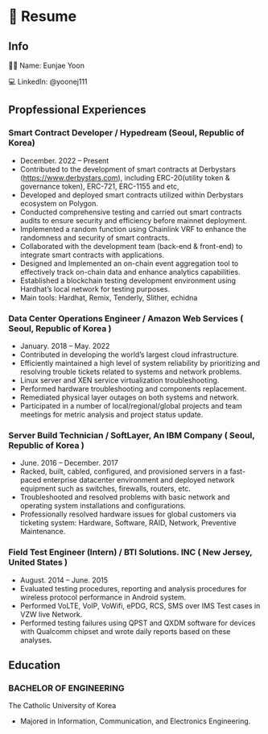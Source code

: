 # 📃 Resume

## Info

👩‍💻 Name: Eunjae Yoon

💻 LinkedIn: @yoonej111


## Propfessional Experiences

### Smart Contract Developer / Hypedream (Seoul, Republic of Korea) 
* December. 2022 – Present
* Contributed to the development of smart contracts at Derbystars (https://www.derbystars.com), including ERC-20(utility token & governance token), ERC-721, ERC-1155 and etc,
* Developed and deployed smart contracts utilized within Derbystars ecosystem on Polygon.
* Conducted comprehensive testing and carried out smart contracts audits to ensure security and efficiency before mainnet deployment.
* Implemented a random function using Chainlink VRF to enhance the randomness and security of smart contracts.
* Collaborated with the development team (back-end & front-end) to integrate smart contracts with applications.
* Designed and Implemented an on-chain event aggregation tool to effectively track on-chain data and enhance analytics capabilities.
* Established a blockchain testing development environment using Hardhat’s local network for testing purposes.
* Main tools: Hardhat, Remix, Tenderly, Slither, echidna

### Data Center Operations Engineer / Amazon Web Services ( Seoul, Republic of Korea )
* January. 2018 – May. 2022
* Contributed in developing the world’s largest cloud infrastructure.
* Efficiently maintained a high level of system reliability by prioritizing and resolving trouble tickets related to systems and network problems.
* Linux server and XEN service virtualization troubleshooting.
* Performed hardware troubleshooting and components replacement.
* Remediated physical layer outages on both systems and network.
* Participated in a number of local/regional/global projects and team meetings for metric analysis and project status update.

### Server Build Technician / SoftLayer, An IBM Company ( Seoul, Republic of Korea )            
* June. 2016 – December. 2017
* Racked, built, cabled, configured, and provisioned servers in a fast-paced enterprise datacenter environment and deployed network equipment such as switches, firewalls, routers, etc.
* Troubleshooted and resolved problems with basic network and operating system installations and configurations.
* Professionally resolved hardware issues for global customers via ticketing system: Hardware, Software, RAID, Network, Preventive Maintenance.

### Field Test Engineer (Intern) / BTI Solutions. INC ( New Jersey, United States )                          
* August. 2014 – June. 2015
* Evaluated testing procedures, reporting and analysis procedures for wireless protocol performance in Android system.
* Performed VoLTE, VoIP, VoWifi, ePDG, RCS, SMS over IMS Test cases in VZW live Network.
* Performed testing failures using QPST and QXDM software for devices with Qualcomm chipset and wrote daily reports based on these analyses.


## Education

### BACHELOR OF ENGINEERING
The Catholic University of Korea
* Majored in Information, Communication, and Electronics Engineering.

